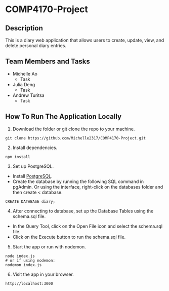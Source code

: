 # COMP4170-Project

## Description
This is a diary web application that allows users to create, update, view, and delete personal diary entries.

## Team Members and Tasks
- Michelle Ao
  - Task
- Julia Deng
  - Task
- Andrew Turitsa
  - Task

## How To Run The Application Locally
1. Download the folder or git clone the repo to your machine.
```
git clone https://github.com/Michelle2317/COMP4170-Project.git

```
2. Install dependencies.
```
npm install
```

3. Set up PostgreSQL.
- Install [PostgreSQL](https://www.postgresql.org/download/).
- Create the database by running the following SQL command in pgAdmin. Or using the interface, right-click on the databases folder and then create < database.
```
CREATE DATABASE diary;
```

4. After connecting to database, set up the Database Tables using the schema.sql file.
- In the Query Tool, click on the Open File icon and select the schema.sql file.
- Click on the Execute button to run the schema.sql file.
  
5. Start the app or run with nodemon.
```
node index.js
# or if using nodemon:
nodemon index.js
``` 

6. Visit the app in your browser.
```
http://localhost:3000
```